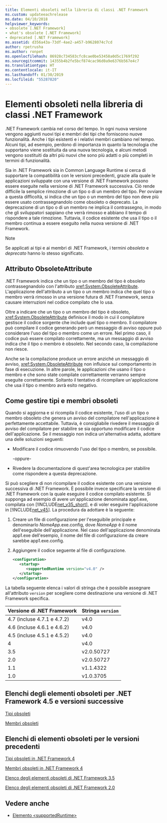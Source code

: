 ```yaml
---
title: Elementi obsoleti nella libreria di classi .NET Framework
ms.custom: updateeachrelease
ms.date: 04/10/2018
helpviewer_keywords:
- obsolete [.NET Framework]
- what's obsolete [.NET Framework]
- deprecated [.NET Framework]
ms.assetid: d356a43a-73df-4ae2-a457-b9628074c7cd
author: rpetrusha
ms.author: ronpet
ms.openlocfilehash: 86928c734583cfc8cae0be53458a0d5c1769f292
ms.sourcegitcommit: 14355b4b2fe5bcf874cac96d0a9e6376b567e4c7
ms.translationtype: HT
ms.contentlocale: it-IT
ms.lasthandoff: 01/30/2019
ms.locfileid: "55287820"
---
```

# <a name="whats-obsolete-in-the-net-framework-class-library"></a>Elementi obsoleti nella libreria di classi .NET Framework
.NET Framework cambia nel corso del tempo. In ogni nuova versione vengono aggiunti nuovi tipi e membri dei tipi che forniscono nuove funzionalità. Anche i tipi esistenti e i relativi membri cambiano nel tempo. Alcuni tipi, ad esempio, perdono di importanza in quanto la tecnologia che supportano viene sostituita da una nuova tecnologia, e alcuni metodi vengono sostituiti da altri più nuovi che sono più adatti o più completi in termini di funzionalità.  
  
 Sia in .NET Framework sia in Common Language Runtime si cerca di supportare la compatibilità con le versioni precedenti, grazie alla quale le applicazioni sviluppate con una versione di .NET Framework possono essere eseguite nella versione di .NET Framework successiva. Ciò rende difficile la semplice rimozione di un tipo o di un membro del tipo. Per ovviare a questa difficoltà, si indica che un tipo o un membro del tipo non deve più essere usato contrassegnandolo come obsoleto o deprecato. La deprecazione di un tipo o di un membro ne implica il contrassegno, in modo che gli sviluppatori sappiano che verrà rimosso e abbiano il tempo di rispondere a tale rimozione. Tuttavia, il codice esistente che usa il tipo o il membro continua a essere eseguito nella nuova versione di .NET Framework.  
  
> [!NOTE]
>  Se applicati ai tipi e ai membri di .NET Framework, i termini *obsoleto* e *deprecato* hanno lo stesso significato.  
  
## <a name="the-obsoleteattribute-attribute"></a>Attributo ObsoleteAttribute  
 .NET Framework indica che un tipo o un membro del tipo è obsoleto contrassegnandolo con l'attributo <xref:System.ObsoleteAttribute>. L'applicazione dell'attributo a un tipo o un membro indica che quel tipo o membro verrà rimosso in una versione futura di .NET Framework, senza causare interruzioni nel codice compilato che lo usa.  
  
 Oltre a indicare che un tipo o un membro del tipo è obsoleto, <xref:System.ObsoleteAttribute> definisce il modo in cui il compilatore gestisce il codice sorgente che include quel tipo o membro. Il compilatore può compilare il codice generando però un messaggio di avviso oppure può considerare l'uso del tipo o membro come un errore. Nel primo caso, il codice può essere compilato correttamente, ma un messaggio di avviso indica che il tipo o membro è obsoleto. Nel secondo caso, la compilazione non riesce.  
  
 Anche se la compilazione produce un errore anziché un messaggio di avviso, <xref:System.ObsoleteAttribute> non influisce sul comportamento in fase di esecuzione. In altre parole, le applicazioni che usano il tipo o membro e che sono state compilate correttamente verranno sempre eseguite correttamente. Soltanto il tentativo di ricompilare un'applicazione che usa il tipo o membro avrà esito negativo.  
  
## <a name="how-to-handle-obsolete-types-and-members"></a>Come gestire tipi e membri obsoleti  
 Quando si aggiorna e si ricompila il codice esistente, l'uso di un tipo o membro obsoleto che genera un avviso del compilatore nell'applicazione è perfettamente accettabile. Tuttavia, è consigliabile rivedere il messaggio di avviso del compilatore per stabilire se sia opportuno modificare il codice dell'applicazione. Se il messaggio non indica un'alternativa adatta, adottare una delle soluzioni seguenti:  
  
-   Modificare il codice rimuovendo l'uso del tipo o membro, se possibile.  
  
     -oppure-  
  
-   Rivedere la documentazione di quest'area tecnologica per stabilire come rispondere a questa deprecazione.  
  
 Si può scegliere di non ricompilare il codice esistente con una versione successiva di .NET Framework. È possibile invece specificare la versione di .NET Framework con la quale eseguire il codice compilato esistente. Si supponga ad esempio di avere un'applicazione denominata app1.exe, compilata con [!INCLUDE[net_v35_short](../../../includes/net-v35-short-md.md)], e di voler eseguire l'applicazione in [!INCLUDE[net_v45](../../../includes/net-v45-md.md)]. La procedura da adottare è la seguente:  
  
1.  Creare un file di configurazione per l'eseguibile principale e denominarlo *NomeApp*.exe.config, dove *NomeApp* è il nome dell'eseguibile dell'applicazione. Nel caso dell'applicazione denominata app1.exe dell'esempio, il nome del file di configurazione da creare sarebbe app1.exe.config.  
  
2.  Aggiungere il codice seguente al file di configurazione.  
  
    ```xml  
    <configuration>  
       <startup>   
          <supportedRuntime version="v4.0" />  
       </startup>  
    </configuration>  
    ```  
  
 La tabella seguente elenca i valori di stringa che è possibile assegnare all'attributo `version` per scegliere come destinazione una versione di .NET Framework specifica.  
  
|Versione di .NET Framework|Stringa `version`|
|-|-|  
|4.7 (incluse 4.7.1 e 4.7.2)|v4.0|  
|4.6 (incluse 4.6.1 e 4.6.2)|v4.0|  
|4.5 (incluse 4.5.1 e 4.5.2)|v4.0|  
|4|v4.0|  
|3.5|v2.0.50727|  
|2.0|v2.0.50727|  
|1.1|v1.1.4322|  
|1.0|v1.0.3705|  
  
## <a name="obsolete-lists-for-the-net-framework-45-and-later-versions"></a>Elenchi degli elementi obsoleti per .NET Framework 4.5 e versioni successive  
 [Tipi obsoleti](../../../docs/framework/whats-new/obsolete-types.md)  
  
 [Membri obsoleti](../../../docs/framework/whats-new/obsolete-members.md)  
  
## <a name="obsolete-lists-for-previous-versions"></a>Elenchi di elementi obsoleti per le versioni precedenti  
 [Tipi obsoleti in .NET Framework 4](https://go.microsoft.com/fwlink/?LinkId=224224)  
  
 [Membri obsoleti in .NET Framework 4](https://go.microsoft.com/fwlink/?LinkId=224227)  
  
 [Elenco degli elementi obsoleti di .NET Framework 3.5](https://go.microsoft.com/fwlink/?LinkId=163710)  
  
 [Elenco degli elementi obsoleti di .NET Framework 2.0](https://go.microsoft.com/fwlink/?LinkID=125264)  
  
## <a name="see-also"></a>Vedere anche
- [Elemento \<supportedRuntime>](../../../docs/framework/configure-apps/file-schema/startup/supportedruntime-element.md)
